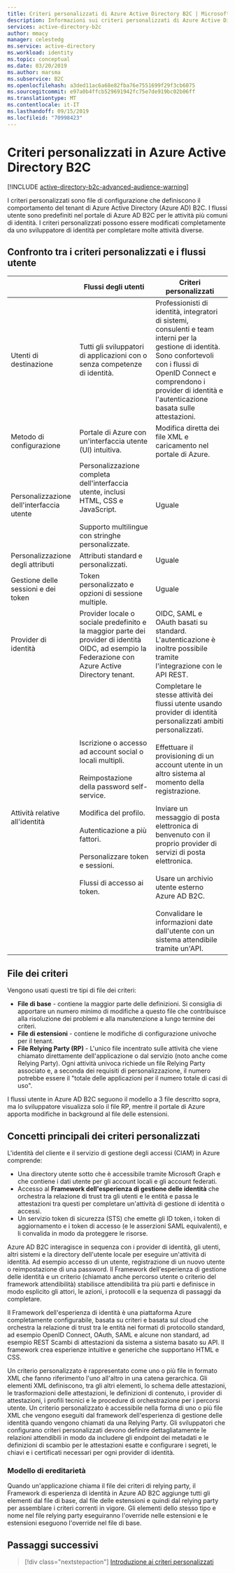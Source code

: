 ```yaml
---
title: Criteri personalizzati di Azure Active Directory B2C | Microsoft Docs
description: Informazioni sui criteri personalizzati di Azure Active Directory B2C.
services: active-directory-b2c
author: mmacy
manager: celestedg
ms.service: active-directory
ms.workload: identity
ms.topic: conceptual
ms.date: 03/20/2019
ms.author: marsma
ms.subservice: B2C
ms.openlocfilehash: a3ded11ac6a68e82fba76e7551699f29f3cb6075
ms.sourcegitcommit: e97a0b4ffcb529691942fc75e7de919bc02b06ff
ms.translationtype: MT
ms.contentlocale: it-IT
ms.lasthandoff: 09/15/2019
ms.locfileid: "70998423"
---
```

# <a name="custom-policies-in-azure-active-directory-b2c"></a>Criteri personalizzati in Azure Active Directory B2C

[!INCLUDE [active-directory-b2c-advanced-audience-warning](../../includes/active-directory-b2c-advanced-audience-warning.md)]

I criteri personalizzati sono file di configurazione che definiscono il comportamento del tenant di Azure Active Directory (Azure AD) B2C. I flussi utente sono predefiniti nel portale di Azure AD B2C per le attività più comuni di identità. I criteri personalizzati possono essere modificati completamente da uno sviluppatore di identità per completare molte attività diverse.

## <a name="comparing-user-flows-and-custom-policies"></a>Confronto tra i criteri personalizzati e i flussi utente

| | Flussi degli utenti | Criteri personalizzati |
|-|-------------------|-----------------|
| Utenti di destinazione | Tutti gli sviluppatori di applicazioni con o senza competenze di identità. | Professionisti di identità, integratori di sistemi, consulenti e team interni per la gestione di identità. Sono confortevoli con i flussi di OpenID Connect e comprendono i provider di identità e l'autenticazione basata sulle attestazioni. |
| Metodo di configurazione | Portale di Azure con un'interfaccia utente (UI) intuitiva. | Modifica diretta dei file XML e caricamento nel portale di Azure. |
| Personalizzazione dell'interfaccia utente | Personalizzazione completa dell'interfaccia utente, inclusi HTML, CSS e JavaScript.<br><br>Supporto multilingue con stringhe personalizzate. | Uguale |
| Personalizzazione degli attributi | Attributi standard e personalizzati. | Uguale |
| Gestione delle sessioni e dei token | Token personalizzato e opzioni di sessione multiple. | Uguale |
| Provider di identità | Provider locale o sociale predefinito e la maggior parte dei provider di identità OIDC, ad esempio la Federazione con Azure Active Directory tenant. | OIDC, SAML e OAuth basati su standard.  L'autenticazione è inoltre possibile tramite l'integrazione con le API REST. |
| Attività relative all'identità | Iscrizione o accesso ad account social o locali multipli.<br><br>Reimpostazione della password self-service.<br><br>Modifica del profilo.<br><br>Autenticazione a più fattori.<br><br>Personalizzare token e sessioni.<br><br>Flussi di accesso ai token. | Completare le stesse attività dei flussi utente usando provider di identità personalizzati ambiti personalizzati.<br><br>Effettuare il provisioning di un account utente in un altro sistema al momento della registrazione.<br><br>Inviare un messaggio di posta elettronica di benvenuto con il proprio provider di servizi di posta elettronica.<br><br>Usare un archivio utente esterno Azure AD B2C.<br><br>Convalidare le informazioni date dall'utente con un sistema attendibile tramite un'API. |

## <a name="policy-files"></a>File dei criteri

Vengono usati questi tre tipi di file dei criteri:

- **File di base** - contiene la maggior parte delle definizioni. Si consiglia di apportare un numero minimo di modifiche a questo file che contribuisce alla risoluzione dei problemi e alla manutenzione a lungo termine dei criteri.
- **File di estensioni** - contiene le modifiche di configurazione univoche per il tenant.
- **File Relying Party (RP)** - L'unico file incentrato sulle attività che viene chiamato direttamente dell'applicazione o dal servizio (noto anche come Relying Party). Ogni attività univoca richiede un file Relying Party associato e, a seconda dei requisiti di personalizzazione, il numero potrebbe essere il "totale delle applicazioni per il numero totale di casi di uso".

I flussi utente in Azure AD B2C seguono il modello a 3 file descritto sopra, ma lo sviluppatore visualizza solo il file RP, mentre il portale di Azure apporta modifiche in background al file delle estensioni.

## <a name="custom-policy-core-concepts"></a>Concetti principali dei criteri personalizzati

L'identità del cliente e il servizio di gestione degli accessi (CIAM) in Azure comprende:

- Una directory utente sotto che è accessibile tramite Microsoft Graph e che contiene i dati utente per gli account locali e gli account federati.
- Accesso al **Framework dell'esperienza di gestione delle identità** che orchestra la relazione di trust tra gli utenti e le entità e passa le attestazioni tra questi per completare un'attività di gestione di identità o accessi.
- Un servizio token di sicurezza (STS) che emette gli ID token, i token di aggiornamento e i token di accesso (e le asserzioni SAML equivalenti), e li convalida in modo da proteggere le risorse.

Azure AD B2C interagisce in sequenza con i provider di identità, gli utenti, altri sistemi e la directory dell'utente locale per eseguire un'attività di identità. Ad esempio accesso di un utente, registrazione di un nuovo utente o reimpostazione di una password. Il Framework dell'esperienza di gestione delle identità e un criterio (chiamato anche percorso utente o criterio del framework attendibilità) stabilisce attendibilità tra più parti e definisce in modo esplicito gli attori, le azioni, i protocolli e la sequenza di passaggi da completare.

Il Framework dell'esperienza di identità è una piattaforma Azure completamente configurabile, basata su criteri e basata sul cloud che orchestra la relazione di trust tra le entità nei formati di protocollo standard, ad esempio OpenID Connect, OAuth, SAML e alcune non standard, ad esempio REST Scambi di attestazioni da sistema a sistema basato su API. Il framework crea esperienze intuitive e generiche che supportano HTML e CSS.

Un criterio personalizzato è rappresentato come uno o più file in formato XML che fanno riferimento l'uno all'altro in una catena gerarchica. Gli elementi XML definiscono, tra gli altri elementi, lo schema delle attestazioni, le trasformazioni delle attestazioni, le definizioni di contenuto, i provider di attestazioni, i profili tecnici e le procedure di orchestrazione per i percorsi utente. Un criterio personalizzato è accessibile nella forma di uno o più file XML che vengono eseguiti dal framework dell'esperienza di gestione delle identità quando vengono chiamati da una Relying Party. Gli sviluppatori che configurano criteri personalizzati devono definire dettagliatamente le relazioni attendibili in modo da includere gli endpoint dei metadati e le definizioni di scambio per le attestazioni esatte e configurare i segreti, le chiavi e i certificati necessari per ogni provider di identità.

### <a name="inheritance-model"></a>Modello di ereditarietà

Quando un'applicazione chiama il file dei criteri di relying party, il Framework di esperienza di identità in Azure AD B2C aggiunge tutti gli elementi dal file di base, dal file delle estensioni e quindi dal relying party per assemblare i criteri correnti in vigore.  Gli elementi dello stesso tipo e nome nel file relying party eseguiranno l'override nelle estensioni e le estensioni eseguono l'override nel file di base.

## <a name="next-steps"></a>Passaggi successivi

> [!div class="nextstepaction"]
> [Introduzione ai criteri personalizzati](active-directory-b2c-get-started-custom.md)
